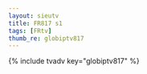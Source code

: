 ```yaml
--- 
layout: sieutv
title: FR817 s1
tags: [FRtv]
thumb_re: globiptv817
---
```

{% include tvadv key="globiptv817" %} 
